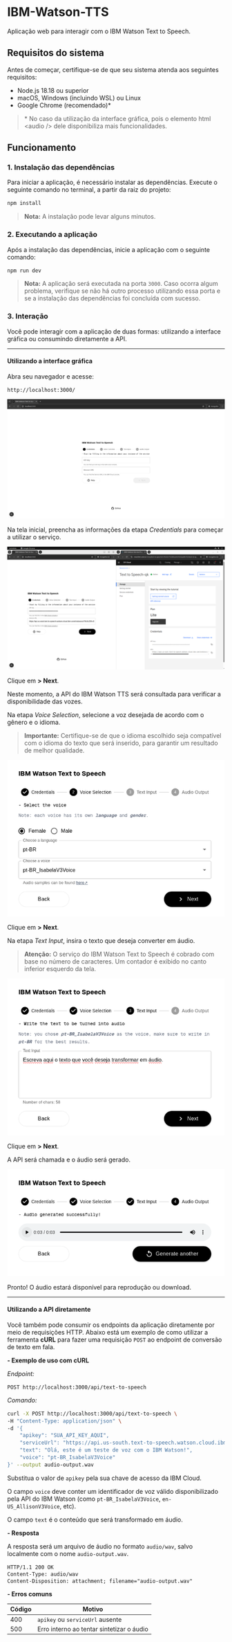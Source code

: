 # IBM-Watson-TTS

Aplicação web para interagir com o IBM Watson Text to Speech.

## Requisitos do sistema

Antes de começar, certifique-se de que seu sistema atenda aos seguintes requisitos:

- Node.js 18.18 ou superior
- macOS, Windows (incluindo WSL) ou Linux
- Google Chrome (recomendado)\*

> \* No caso da utilização da interface gráfica, pois o elemento html \<audio /> dele disponibiliza mais funcionalidades.

## Funcionamento

### 1. Instalação das dependências

Para iniciar a aplicação, é necessário instalar as dependências. Execute o seguinte comando no terminal, a partir da raiz do projeto:

```bash
npm install
```

> **Nota:** A instalação pode levar alguns minutos.

### 2. Executando a aplicação

Após a instalação das dependências, inicie a aplicação com o seguinte comando:

```bash
npm run dev
```

> **Nota:** A aplicação será executada na porta `3000`. Caso ocorra algum problema, verifique se não há outro processo utilizando essa porta e se a instalação das dependências foi concluída com sucesso.

### 3. Interação

Você pode interagir com a aplicação de duas formas: utilizando a interface gráfica ou consumindo diretamente a API.

---

#### Utilizando a interface gráfica

Abra seu navegador e acesse:

```
http://localhost:3000/
```

![Tela inicial](README_images/tela_inicial.png)

Na tela inicial, preencha as informações da etapa _Credentials_ para começar a utilizar o serviço.

![Credenciais preenchidas](README_images/credenciais_preenchidas.png)

Clique em **> Next**.

Neste momento, a API do IBM Watson TTS será consultada para verificar a disponibilidade das vozes.

Na etapa _Voice Selection_, selecione a voz desejada de acordo com o gênero e o idioma.

> **Importante:** Certifique-se de que o idioma escolhido seja compatível com o idioma do texto que será inserido, para garantir um resultado de melhor qualidade.

![Escolha de vozes](README_images/escolha_de_vozes.png)

Clique em **> Next**.

Na etapa _Text Input_, insira o texto que deseja converter em áudio.

> **Atenção:** O serviço do IBM Watson Text to Speech é cobrado com base no número de caracteres. Um contador é exibido no canto inferior esquerdo da tela.

![Escrever o texto](README_images/escrever_o_texto.png)

Clique em **> Next**.

A API será chamada e o áudio será gerado.

![Áudio gerado](README_images/audio_gerado.png)

Pronto! O áudio estará disponível para reprodução ou download.

---

#### Utilizando a API diretamente

Você também pode consumir os endpoints da aplicação diretamente por meio de requisições HTTP. Abaixo está um exemplo de como utilizar a ferramenta **cURL** para fazer uma requisição `POST` ao endpoint de conversão de texto em fala.

**- Exemplo de uso com cURL**

_Endpoint:_

```
POST http://localhost:3000/api/text-to-speech
```

_Comando:_

```bash
curl -X POST http://localhost:3000/api/text-to-speech \
-H "Content-Type: application/json" \
-d '{
    "apikey": "SUA_API_KEY_AQUI",
    "serviceUrl": "https://api.us-south.text-to-speech.watson.cloud.ibm.com",
    "text": "Olá, este é um teste de voz com o IBM Watson!",
    "voice": "pt-BR_IsabelaV3Voice"
}' --output audio-output.wav
```

Substitua o valor de `apikey` pela sua chave de acesso da IBM Cloud.

O campo `voice` deve conter um identificador de voz válido disponibilizado pela API do IBM Watson (como `pt-BR_IsabelaV3Voice`, `en-US_AllisonV3Voice`, etc).

O campo `text` é o conteúdo que será transformado em áudio.

**- Resposta**

A resposta será um arquivo de áudio no formato `audio/wav`, salvo localmente com o nome `audio-output.wav`.

```http
HTTP/1.1 200 OK
Content-Type: audio/wav
Content-Disposition: attachment; filename="audio-output.wav"
```

**- Erros comuns**

| Código | Motivo                                    |
| ------ | ----------------------------------------- |
| 400    | `apikey` ou `serviceUrl` ausente          |
| 500    | Erro interno ao tentar sintetizar o áudio |
